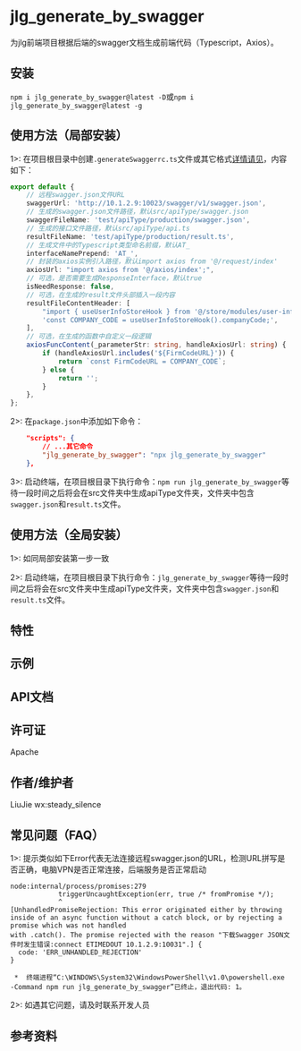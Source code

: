 # jlg_generate_by_swagger

为jlg前端项目根据后端的swagger文档生成前端代码（Typescript，Axios）。

## 安装

`npm i jlg_generate_by_swagger@latest -D`或`npm i jlg_generate_by_swagger@latest -g`

## 使用方法（局部安装）

1>: 在项目根目录中创建`.generateSwaggerrc.ts`文件或其它格式[详情请见](https://github.com/cosmiconfig/cosmiconfig)，内容如下：

```ts
export default {
	// 远程swagger.json文件URL
	swaggerUrl: 'http://10.1.2.9:10023/swagger/v1/swagger.json',
	// 生成的swagger.json文件路径，默认src/apiType/swagger.json
	swaggerFileName: 'test/apiType/production/swagger.json',
	// 生成的接口文件路径，默认src/apiType/api.ts
	resultFileName: 'test/apiType/production/result.ts',
	// 生成文件中的Typescript类型命名前缀，默认AT_
	interfaceNamePrepend: 'AT_',
	// 封装的axios实例引入路径，默认import axios from '@/request/index'
	axiosUrl: "import axios from '@/axios/index';",
	// 可选，是否需要生成ResponseInterface，默认true
	isNeedResponse: false,
	// 可选，在生成的result文件头部插入一段内容
	resultFileContentHeader: [
		"import { useUserInfoStoreHook } from '@/store/modules/user-info';",
		'const COMPANY_CODE = useUserInfoStoreHook().companyCode;',
	],
	// 可选，在生成的函数中自定义一段逻辑
	axiosFuncContent(_parameterStr: string, handleAxiosUrl: string) {
		if (handleAxiosUrl.includes('${FirmCodeURL}')) {
			return `const FirmCodeURL = COMPANY_CODE`;
		} else {
			return '';
		}
	},
};

```

2>: 在`package.json`中添加如下命令：

```json
    "scripts": {
        // ...其它命令
        "jlg_generate_by_swagger": "npx jlg_generate_by_swagger"
    },
```

3>: 启动终端，在项目根目录下执行命令：`npm run jlg_generate_by_swagger`等待一段时间之后将会在src文件夹中生成apiType文件夹，文件夹中包含`swagger.json`和`result.ts`文件。

## 使用方法（全局安装）

1>: 如同局部安装第一步一致

2>: 启动终端，在项目根目录下执行命令：`jlg_generate_by_swagger`等待一段时间之后将会在src文件夹中生成apiType文件夹，文件夹中包含`swagger.json`和`result.ts`文件。

## 特性

## 示例

## API文档

## 许可证

Apache

## 作者/维护者

LiuJie wx:steady_silence

## 常见问题（FAQ）

1>: 提示类似如下Error代表无法连接远程swagger.json的URL，检测URL拼写是否正确，电脑VPN是否正常连接，后端服务是否正常启动

```
node:internal/process/promises:279
            triggerUncaughtException(err, true /* fromPromise */);
            ^
[UnhandledPromiseRejection: This error originated either by throwing inside of an async function without a catch block, or by rejecting a promise which was not handled
with .catch(). The promise rejected with the reason "下载Swagger JSON文件时发生错误:connect ETIMEDOUT 10.1.2.9:10031".] {
  code: 'ERR_UNHANDLED_REJECTION'
}

 *  终端进程“C:\WINDOWS\System32\WindowsPowerShell\v1.0\powershell.exe -Command npm run jlg_generate_by_swagger”已终止，退出代码: 1。
```

2>: 如遇其它问题，请及时联系开发人员

## 参考资料
